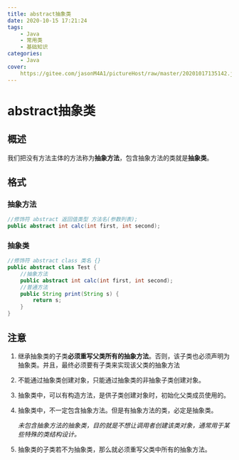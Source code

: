 ```yaml
---
title: abstract抽象类
date: 2020-10-15 17:21:24
tags: 
	- Java
	- 常用类
	- 基础知识
categories:
	- Java
cover:
	https://gitee.com/jasonM4A1/pictureHost/raw/master/20201017135142.jpg
---
```


# abstract抽象类

## 概述

我们把没有方法主体的方法称为**抽象方法**，包含抽象方法的类就是**抽象类**。

## 格式

### 抽象方法

~~~java
//修饰符 abstract 返回值类型 方法名(参数列表);
public abstract int calc(int first, int second);
~~~

### 抽象类

~~~java
//修饰符 abstract class 类名 {}
public abstract class Test {
    //抽象方法
    public abstract int calc(int first, int second);
    //普通方法
    public String print(String s) {
        return s;
    }
}
~~~

## 注意

1. 继承抽象类的子类**必须重写父类所有的抽象方法**。否则，该子类也必须声明为抽象类。并且，最终必须要有子类来实现该父类的抽象方法

2. 不能通过抽象类创建对象，只能通过抽象类的非抽象子类创建对象。

3. 抽象类中，可以有构造方法，是供子类创建对象时，初始化父类成员使用的。

4. 抽象类中，不一定包含抽象方法。但是有抽象方法的类，必定是抽象类。

   *未包含抽象方法的抽象类，目的就是不想让调用者创建该类对象，通常用于某些特殊的类结构设计。*

5. 抽象类的子类若不为抽象类，那么就必须重写父类中所有的抽象方法。


